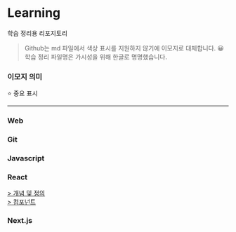 # Learning

학습 정리용 리포지토리

> Github는 md 파일에서 색상 표시를 지원하지 않기에 이모지로 대체합니다. 😀 <br>
> 학습 정리 파일명은 가시성을 위해 한글로 명명했습니다.

### 이모지 의미

⭐ 중요 표시

---

### Web

### Git

### Javascript

### React

[> 개념 및 정의](<react/#01. 정의.md>)<br>
[> 컴포넌트](<react/#02. 컴포넌트.md>)<br>

### Next.js
